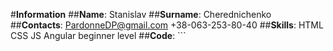 #**Information**
##**Name**: Stanislav
##**Surname**: Cherednichenko
##**Contacts**: PardonneDP@gmail.com    +38-063-253-80-40
##**Skills**: HTML CSS JS Angular beginner level
##**Code**: ```
<!DOCTYPE html>
<html lang="en">
<head>
    <meta charset="UTF-8">
    <meta name="viewport" content="width=device-width, initial-scale=1.0">
    <title>Авторизация</title>
    <style>
        .form-container{
    
            display: flex;
            justify-content: center;
            align-items: center;
            height: 100vh;
            margin: 0 auto;
            font-family: sans-serif;
        }
    
        h2{
            text-align: center;
        }
    
        form{
            flex-basis: 70vh;
            padding: 2em;
            background: #fff;
            box-shadow: 0 0 2em rgba(0,0,0,0.20);
            border-radius: 0.50em;
        }
    
        input{
            padding: 0.5em;
            font-size: 0.875em;
            background: #f4f4f4;
            border: 1px solid #ccc;
            border-width: 1px 1px 1px 0;
            border-radius: 0;
        }
    
        input:focus{
            background: #fff;
            box-shadow: inset 0.1em 0.1em 0.25em rgba(0,0,0,0.2);
        }
    
        .form-field{
            margin-bottom: 1em;
            display: flex;
        }
    
        .form-field label{
            flex: 0 1 4em;
            padding: 1em 2em;
            background: #fff;
            border: 1px solid #ccc;
            font-size: 0.75em;
            text-align: center;
            text-shadow: 0 1px 0 #fff;
            line-height: 1;
            border-radius: 0.25em 0 0 0.25em;
        }
    
        .form-field input{
            flex-grow: 1;
        }
    
        .input-right input, .multy-input input:last-child{
            border-radius: 0 0.25em 0.25em 0;
        }
    
        .submit-field{
            flex-direction: row;
            justify-content: center;
        }
    
        input[type="button"]{
            flex: 0 1 40%;
            padding: 0.8em;
            font-size: 1.2rem;
            background: #689CD2;
            border-radius: 0.25em;
            border: 0;
            transition: 0.3s;
            cursor: pointer;
        }
    
        input[type="button"]:hover{
            color: #fff;
        }
    
    </style>
</head>
<body>
    
    <div class = "form-container">
        <form action="">
            <h2>Авторизация</h2>
            <div class="form-field input-right">
                <label for="email">E-mail</label>
                <input type="email" name="email" id="email" placeholder="Введите email"">
            </div>
            <div class="form-field input-right">
                <label for="pass">Password</label>
                <input type="password" name="pass" id="pass" placeholder="Введите пароль"">
            </div>
            <div class="form-field submit-field">
                <input type="button" id="button" value="Войти">
            </div>
        </form>
    </div>

    <script>
        let email = localStorage.getItem('email');
        let password = localStorage.getItem('password');
        let trueFields;
        let isAuth = false;

        button.onclick = function(){
            trueFields = 0;
            if (document.getElementById('email').value.match(/^([a-z0-9]{4,10})+@([a-z]{4,10})+.([a-z]{2,5})$/i)){
                if (document.getElementById('email').value == email){
                       trueFields++;
                }
            }
            if (document.getElementById('pass').value.match(/^[A-Z0-9]{4,}$/i)){
                if (document.getElementById('pass').value == password){
                       trueFields++;
                }
            }
            if (trueFields == 2){
                localStorage.setItem('auth', true);
                location.href = 'profile.html'
            }
            
        }
        

    </script>

</body>
</html>```

##**Expirience**: IMT Academy Cources, self education
##**Education**: IMT Academy Cources, self education
##**English lvl**: Pre-Intermediate